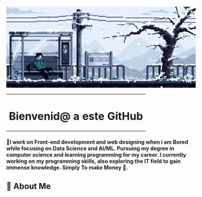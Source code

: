 ![Descripción del GIF](Banner.gif)

<table width="100%">
  <tr>
    <td align="center">
      <h1> Bienvenid@ a este GitHub </h1>
    </td>
  </tr>
</table>

<h4 align="left">🌟I work on Front-end development and web designing when i am Bored while focusing on Data Science and AI/ML. Pursuing my degree in computer science and learning programming for my career. I currently working on my programming skills, also exploring the IT field to gain immense knowledge. Simply To make Money 💸. </h4>

<h2>💫 About Me</h2>
<img align="right" alt="" width="400" src="">
